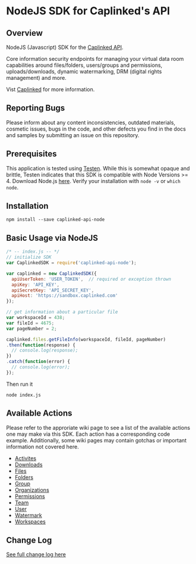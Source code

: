 NodeJS SDK for Caplinked's API
===================

## Overview

NodeJS (Javascript) SDK for the [Caplinked API](https://developer.caplinked.com/).

Core information security endpoints for managing your virtual data room capabilities around files/folders, users/groups and permissions, uploads/downloads, dynamic watermarking, DRM (digital rights management) and more.

Vist [Caplinked](https://www.caplinked.com/data-protection-api/) for more information.


Reporting Bugs
-----------
Please inform about any content inconsistencies, outdated materials, cosmetic issues, bugs in the code, and other defects you find in the docs and samples by submitting an issue on this repository.

Prerequisites
-----------
This application is tested using [Testen](https://github.com/egoist/testen). While this is somewhat opaque and brittle, Testen indicates that this SDK is compatible with Node Versions >= 4.
Download Node.js [here](https://nodejs.org/en/download/). Verify your installation with `node -v` or `which node`.


Installation
-----------

```
npm install --save caplinked-api-node
```

Basic Usage via NodeJS
-----------

```js
/* -- index.js -- */
// initialize SDK
var CaplinkedSDK = require('caplinked-api-node');

var caplinked = new CaplinkedSDK({
  apiUserToken: 'USER_TOKEN',  // required or exception thrown
  apiKey: 'API_KEY',
  apiSecretKey: 'API_SECRET_KEY',
  apiHost: 'https://sandbox.caplinked.com'
});

// get information about a particular file
var workspaceId = 438;
var fileId = 4675;
var pageNumber = 2;

caplinked.files.getFileInfo(workspaceId, fileId, pageNumber)
.then(function(response) {
  // console.log(response);
})
.catch(function(error) {
  // console.log(error);
});

```
Then run it

```
node index.js
```

Available Actions
----------
Please refer to the approriate wiki page to see a list of the available actions one may make via this SDK. Each action has a corresponding code example.
Additionally, some wiki pages may contain gotchas or important information not covered here.

- [Activites](https://github.com/caplinked/caplinked-api-node/wiki/Activities)
- [Downloads](https://github.com/caplinked/caplinked-api-node/wiki/Downloads)
- [Files](https://github.com/caplinked/caplinked-api-node/wiki/Files)
- [Folders](https://github.com/caplinked/caplinked-api-node/wiki/Folders)
- [Group](https://github.com/caplinked/caplinked-api-node/wiki/Group)
- [Organizations](https://github.com/caplinked/caplinked-api-node/wiki/Organizations)
- [Permissions](https://github.com/caplinked/caplinked-api-node/wiki/Permissions)
- [Team](https://github.com/caplinked/caplinked-api-node/wiki/Team)
- [User](https://github.com/caplinked/caplinked-api-node/wiki/User)
- [Watermark](https://github.com/caplinked/caplinked-api-node/wiki/Watermark)
- [Workspaces](https://github.com/caplinked/caplinked-api-node/wiki/Workspaces)

Change Log
---------
[See full change log here](https://github.com/caplinked/caplinked-api-node/wiki/ChangeLog)
